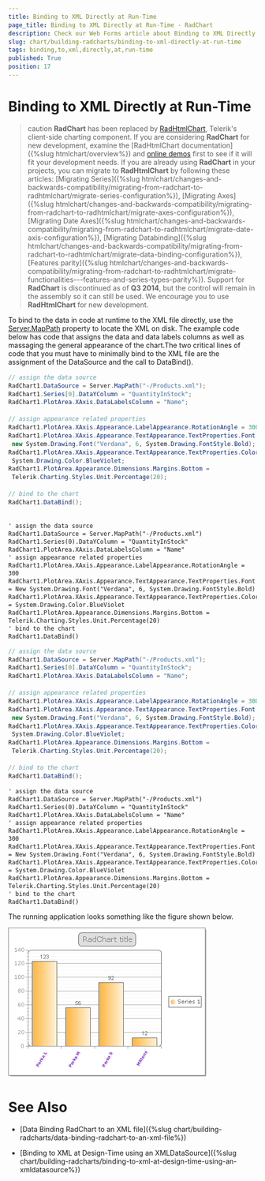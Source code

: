 ```yaml
---
title: Binding to XML Directly at Run-Time
page_title: Binding to XML Directly at Run-Time - RadChart
description: Check our Web Forms article about Binding to XML Directly at Run-Time.
slug: chart/building-radcharts/binding-to-xml-directly-at-run-time
tags: binding,to,xml,directly,at,run-time
published: True
position: 17
---
```


# Binding to XML Directly at Run-Time

>caution  **RadChart** has been replaced by [RadHtmlChart](https://www.telerik.com/products/aspnet-ajax/html-chart.aspx), Telerik's client-side charting component. If you are considering **RadChart** for new development, examine the [RadHtmlChart documentation]({%slug htmlchart/overview%}) and [online demos](https://demos.telerik.com/aspnet-ajax/htmlchart/examples/overview/defaultcs.aspx) first to see if it will fit your development needs. If you are already using **RadChart** in your projects, you can migrate to **RadHtmlChart** by following these articles: [Migrating Series]({%slug htmlchart/changes-and-backwards-compatibility/migrating-from-radchart-to-radhtmlchart/migrate-series-configuration%}), [Migrating Axes]({%slug htmlchart/changes-and-backwards-compatibility/migrating-from-radchart-to-radhtmlchart/migrate-axes-configuration%}), [Migrating Date Axes]({%slug htmlchart/changes-and-backwards-compatibility/migrating-from-radchart-to-radhtmlchart/migrate-date-axis-configuration%}), [Migrating Databinding]({%slug htmlchart/changes-and-backwards-compatibility/migrating-from-radchart-to-radhtmlchart/migrate-data-binding-configuration%}), [Features parity]({%slug htmlchart/changes-and-backwards-compatibility/migrating-from-radchart-to-radhtmlchart/migrate-functionalities---features-and-series-types-parity%}). Support for **RadChart** is discontinued as of **Q3 2014**, but the control will remain in the assembly so it can still be used. We encourage you to use **RadHtmlChart** for new development.

To bind to the data in code at runtime to the XML file directly, use the [Server.MapPath](https://msdn2.microsoft.com/en-us/library/ms524632.aspx) property to locate the XML on disk. The example code below has code that assigns the data and data labels columns as well as massaging the general appearance of the chart.The two critical lines of code that you must have to minimally bind to the XML file are the assignment of the DataSource and the call to DataBind().

````C#
// assign the data source
RadChart1.DataSource = Server.MapPath("-/Products.xml");
RadChart1.Series[0].DataYColumn = "QuantityInStock";
RadChart1.PlotArea.XAxis.DataLabelsColumn = "Name";

// assign appearance related properties
RadChart1.PlotArea.XAxis.Appearance.LabelAppearance.RotationAngle = 300;
RadChart1.PlotArea.XAxis.Appearance.TextAppearance.TextProperties.Font =
 new System.Drawing.Font("Verdana", 6, System.Drawing.FontStyle.Bold);
RadChart1.PlotArea.XAxis.Appearance.TextAppearance.TextProperties.Color =
 System.Drawing.Color.BlueViolet;
RadChart1.PlotArea.Appearance.Dimensions.Margins.Bottom =
 Telerik.Charting.Styles.Unit.Percentage(20);

// bind to the chart
RadChart1.DataBind(); 
	
````
````VB	
' assign the data source
RadChart1.DataSource = Server.MapPath("-/Products.xml")
RadChart1.Series(0).DataYColumn = "QuantityInStock"
RadChart1.PlotArea.XAxis.DataLabelsColumn = "Name"
' assign appearance related properties
RadChart1.PlotArea.XAxis.Appearance.LabelAppearance.RotationAngle = 300
RadChart1.PlotArea.XAxis.Appearance.TextAppearance.TextProperties.Font = New System.Drawing.Font("Verdana", 6, System.Drawing.FontStyle.Bold)
RadChart1.PlotArea.XAxis.Appearance.TextAppearance.TextProperties.Color = System.Drawing.Color.BlueViolet
RadChart1.PlotArea.Appearance.Dimensions.Margins.Bottom = Telerik.Charting.Styles.Unit.Percentage(20)
' bind to the chart
RadChart1.DataBind()				
````

````C#	
// assign the data source
RadChart1.DataSource = Server.MapPath("-/Products.xml");
RadChart1.Series[0].DataYColumn = "QuantityInStock";
RadChart1.PlotArea.XAxis.DataLabelsColumn = "Name";

// assign appearance related properties
RadChart1.PlotArea.XAxis.Appearance.LabelAppearance.RotationAngle = 300;
RadChart1.PlotArea.XAxis.Appearance.TextAppearance.TextProperties.Font =
 new System.Drawing.Font("Verdana", 6, System.Drawing.FontStyle.Bold);
RadChart1.PlotArea.XAxis.Appearance.TextAppearance.TextProperties.Color =
 System.Drawing.Color.BlueViolet;
RadChart1.PlotArea.Appearance.Dimensions.Margins.Bottom =
 Telerik.Charting.Styles.Unit.Percentage(20);

// bind to the chart
RadChart1.DataBind(); 
````
````VB	     
' assign the data source
RadChart1.DataSource = Server.MapPath("-/Products.xml")
RadChart1.Series(0).DataYColumn = "QuantityInStock"
RadChart1.PlotArea.XAxis.DataLabelsColumn = "Name"
' assign appearance related properties
RadChart1.PlotArea.XAxis.Appearance.LabelAppearance.RotationAngle = 300
RadChart1.PlotArea.XAxis.Appearance.TextAppearance.TextProperties.Font = New System.Drawing.Font("Verdana", 6, System.Drawing.FontStyle.Bold)
RadChart1.PlotArea.XAxis.Appearance.TextAppearance.TextProperties.Color = System.Drawing.Color.BlueViolet
RadChart1.PlotArea.Appearance.Dimensions.Margins.Bottom = Telerik.Charting.Styles.Unit.Percentage(20)
' bind to the chart
RadChart1.DataBind()				
````

The running application looks something like the figure shown below.

![Binding to XML Data](images/radchart-building015.png)

# See Also

 * [Data Binding RadChart to an XML file]({%slug chart/building-radcharts/data-binding-radchart-to-an-xml-file%})

 * [Binding to XML at Design-Time using an XMLDataSource]({%slug chart/building-radcharts/binding-to-xml-at-design-time-using-an-xmldatasource%})
